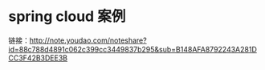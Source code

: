 # spring cloud 案例


链接：http://note.youdao.com/noteshare?id=88c788d4891c062c399cc3449837b295&sub=B148AFA8792243A281DCC3F42B3DEE3B
